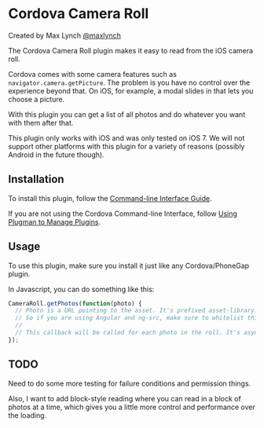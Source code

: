 Cordova Camera Roll
==========================

Created by Max Lynch [@maxlynch](http://twitter.com/maxlynch)

The Cordova Camera Roll plugin makes it easy to read from the iOS camera roll.

Cordova comes with some camera features such as `navigator.camera.getPicture`. The problem is you have no
control over the experience beyond that. On iOS, for example, a modal slides in that lets you choose a picture.

With this plugin you can get a list of all photos and do whatever you want with them after that.

This plugin only works with iOS and was only tested on iOS 7. We will not support other platforms
with this plugin for a variety of reasons (possibly Android in the future though).


Installation
------------
To install this plugin, follow the [Command-line Interface Guide](http://cordova.apache.org/docs/en/edge/guide_cli_index.md.html#The%20Command-line%20Interface).

If you are not using the Cordova Command-line Interface, follow [Using Plugman to Manage Plugins](http://cordova.apache.org/docs/en/edge/plugin_ref_plugman.md.html).

Usage
-----

To use this plugin, make sure you install it just like any Cordova/PhoneGap plugin.

In Javascript, you can do something like this:

```javascript
CameraRoll.getPhotos(function(photo) {
  // Photo is a URL pointing to the asset. It's prefixed asset-library:// 
  // So if you are using Angular and ng-src, make sure to whitelist this URL scheme.
  //
  // This callback will be called for each photo in the roll. It's async, yo!
});

```


TODO
-----

Need to do some more testing for failure conditions and permission things.

Also, I want to add block-style reading where you can read in a block of photos at a time, which gives you a little more
control and performance over the loading.
